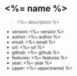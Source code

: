 # <%= name %>

> <%= description %>

- version: <%= version %>
- author: <%= author %>
- email: <%= email %>
- url: <%= url %>
- github: <%= github %>
- features: <%= features %>
- year: <%= year %>
- upper: <%= upper(name) %>

